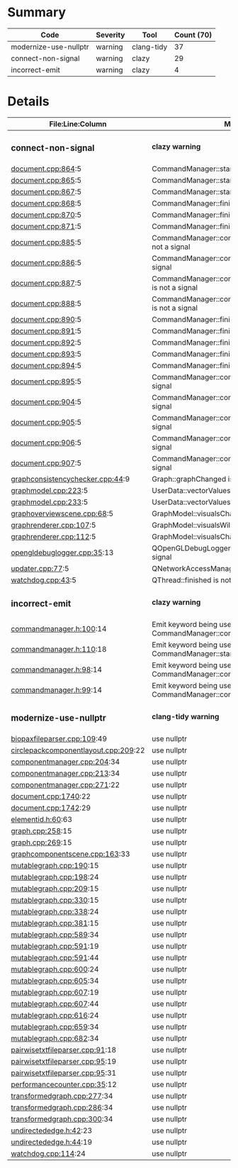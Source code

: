 # Summary
| Code | Severity | Tool | Count (70) |
|---|---|---|---|
| modernize-use-nullptr | warning | clang-tidy | 37 |
| connect-non-signal | warning | clazy | 29 |
| incorrect-emit | warning | clazy | 4 |
# Details
| File:Line:Column | Message |
|---|---|
| <h3>connect-non-signal</h3> | <h4>clazy warning</h4> |
| [document.cpp:864](https://github.com/graphia-app/graphia/blob/explicit-static_block/source/app/ui/document.cpp#L864 "source/app/ui/document.cpp:864"):5 | CommandManager::started is not a signal |
| [document.cpp:865](https://github.com/graphia-app/graphia/blob/explicit-static_block/source/app/ui/document.cpp#L865 "source/app/ui/document.cpp:865"):5 | CommandManager::started is not a signal |
| [document.cpp:867](https://github.com/graphia-app/graphia/blob/explicit-static_block/source/app/ui/document.cpp#L867 "source/app/ui/document.cpp:867"):5 | CommandManager::started is not a signal |
| [document.cpp:868](https://github.com/graphia-app/graphia/blob/explicit-static_block/source/app/ui/document.cpp#L868 "source/app/ui/document.cpp:868"):5 | CommandManager::finished is not a signal |
| [document.cpp:870](https://github.com/graphia-app/graphia/blob/explicit-static_block/source/app/ui/document.cpp#L870 "source/app/ui/document.cpp:870"):5 | CommandManager::finished is not a signal |
| [document.cpp:871](https://github.com/graphia-app/graphia/blob/explicit-static_block/source/app/ui/document.cpp#L871 "source/app/ui/document.cpp:871"):5 | CommandManager::finished is not a signal |
| [document.cpp:885](https://github.com/graphia-app/graphia/blob/explicit-static_block/source/app/ui/document.cpp#L885 "source/app/ui/document.cpp:885"):5 | CommandManager::commandProgressChanged is not a signal |
| [document.cpp:886](https://github.com/graphia-app/graphia/blob/explicit-static_block/source/app/ui/document.cpp#L886 "source/app/ui/document.cpp:886"):5 | CommandManager::commandVerbChanged is not a signal |
| [document.cpp:887](https://github.com/graphia-app/graphia/blob/explicit-static_block/source/app/ui/document.cpp#L887 "source/app/ui/document.cpp:887"):5 | CommandManager::commandIsCancellableChanged is not a signal |
| [document.cpp:888](https://github.com/graphia-app/graphia/blob/explicit-static_block/source/app/ui/document.cpp#L888 "source/app/ui/document.cpp:888"):5 | CommandManager::commandIsCancellingChanged is not a signal |
| [document.cpp:890](https://github.com/graphia-app/graphia/blob/explicit-static_block/source/app/ui/document.cpp#L890 "source/app/ui/document.cpp:890"):5 | CommandManager::finished is not a signal |
| [document.cpp:891](https://github.com/graphia-app/graphia/blob/explicit-static_block/source/app/ui/document.cpp#L891 "source/app/ui/document.cpp:891"):5 | CommandManager::finished is not a signal |
| [document.cpp:892](https://github.com/graphia-app/graphia/blob/explicit-static_block/source/app/ui/document.cpp#L892 "source/app/ui/document.cpp:892"):5 | CommandManager::finished is not a signal |
| [document.cpp:893](https://github.com/graphia-app/graphia/blob/explicit-static_block/source/app/ui/document.cpp#L893 "source/app/ui/document.cpp:893"):5 | CommandManager::finished is not a signal |
| [document.cpp:894](https://github.com/graphia-app/graphia/blob/explicit-static_block/source/app/ui/document.cpp#L894 "source/app/ui/document.cpp:894"):5 | CommandManager::finished is not a signal |
| [document.cpp:895](https://github.com/graphia-app/graphia/blob/explicit-static_block/source/app/ui/document.cpp#L895 "source/app/ui/document.cpp:895"):5 | CommandManager::commandCompleted is not a signal |
| [document.cpp:904](https://github.com/graphia-app/graphia/blob/explicit-static_block/source/app/ui/document.cpp#L904 "source/app/ui/document.cpp:904"):5 | CommandManager::commandStackCleared is not a signal |
| [document.cpp:905](https://github.com/graphia-app/graphia/blob/explicit-static_block/source/app/ui/document.cpp#L905 "source/app/ui/document.cpp:905"):5 | CommandManager::commandStackCleared is not a signal |
| [document.cpp:906](https://github.com/graphia-app/graphia/blob/explicit-static_block/source/app/ui/document.cpp#L906 "source/app/ui/document.cpp:906"):5 | CommandManager::commandStackCleared is not a signal |
| [document.cpp:907](https://github.com/graphia-app/graphia/blob/explicit-static_block/source/app/ui/document.cpp#L907 "source/app/ui/document.cpp:907"):5 | CommandManager::commandStackCleared is not a signal |
| [graphconsistencychecker.cpp:44](https://github.com/graphia-app/graphia/blob/explicit-static_block/source/app/graph/graphconsistencychecker.cpp#L44 "source/app/graph/graphconsistencychecker.cpp:44"):9 | Graph::graphChanged is not a signal |
| [graphmodel.cpp:223](https://github.com/graphia-app/graphia/blob/explicit-static_block/source/app/graph/graphmodel.cpp#L223 "source/app/graph/graphmodel.cpp:223"):5 | UserData::vectorValuesChanged is not a signal |
| [graphmodel.cpp:233](https://github.com/graphia-app/graphia/blob/explicit-static_block/source/app/graph/graphmodel.cpp#L233 "source/app/graph/graphmodel.cpp:233"):5 | UserData::vectorValuesChanged is not a signal |
| [graphoverviewscene.cpp:68](https://github.com/graphia-app/graphia/blob/explicit-static_block/source/app/rendering/graphoverviewscene.cpp#L68 "source/app/rendering/graphoverviewscene.cpp:68"):5 | GraphModel::visualsChanged is not a signal |
| [graphrenderer.cpp:107](https://github.com/graphia-app/graphia/blob/explicit-static_block/source/app/rendering/graphrenderer.cpp#L107 "source/app/rendering/graphrenderer.cpp:107"):5 | GraphModel::visualsWillChange is not a signal |
| [graphrenderer.cpp:112](https://github.com/graphia-app/graphia/blob/explicit-static_block/source/app/rendering/graphrenderer.cpp#L112 "source/app/rendering/graphrenderer.cpp:112"):5 | GraphModel::visualsChanged is not a signal |
| [opengldebuglogger.cpp:35](https://github.com/graphia-app/graphia/blob/explicit-static_block/source/app/rendering/opengldebuglogger.cpp#L35 "source/app/rendering/opengldebuglogger.cpp:35"):13 | QOpenGLDebugLogger::messageLogged is not a signal |
| [updater.cpp:77](https://github.com/graphia-app/graphia/blob/explicit-static_block/source/app/updates/updater.cpp#L77 "source/app/updates/updater.cpp:77"):5 | QNetworkAccessManager::finished is not a signal |
| [watchdog.cpp:43](https://github.com/graphia-app/graphia/blob/explicit-static_block/source/app/watchdog.cpp#L43 "source/app/watchdog.cpp:43"):5 | QThread::finished is not a signal |
| <h3>incorrect-emit</h3> | <h4>clazy warning</h4> |
| [commandmanager.h:100](https://github.com/graphia-app/graphia/blob/explicit-static_block/source/app/commands/commandmanager.h#L100 "source/app/commands/commandmanager.h:100"):14 | Emit keyword being used with non-signal CommandManager::commandIsCancellableChanged |
| [commandmanager.h:110](https://github.com/graphia-app/graphia/blob/explicit-static_block/source/app/commands/commandmanager.h#L110 "source/app/commands/commandmanager.h:110"):18 | Emit keyword being used with non-signal CommandManager::started |
| [commandmanager.h:98](https://github.com/graphia-app/graphia/blob/explicit-static_block/source/app/commands/commandmanager.h#L98 "source/app/commands/commandmanager.h:98"):14 | Emit keyword being used with non-signal CommandManager::commandProgressChanged |
| [commandmanager.h:99](https://github.com/graphia-app/graphia/blob/explicit-static_block/source/app/commands/commandmanager.h#L99 "source/app/commands/commandmanager.h:99"):14 | Emit keyword being used with non-signal CommandManager::commandVerbChanged |
| <h3>modernize-use-nullptr</h3> | <h4>clang-tidy warning</h4> |
| [biopaxfileparser.cpp:109](https://github.com/graphia-app/graphia/blob/explicit-static_block/source/shared/loading/biopaxfileparser.cpp#L109 "source/shared/loading/biopaxfileparser.cpp:109"):49 | use nullptr |
| [circlepackcomponentlayout.cpp:209](https://github.com/graphia-app/graphia/blob/explicit-static_block/source/app/layout/circlepackcomponentlayout.cpp#L209 "source/app/layout/circlepackcomponentlayout.cpp:209"):22 | use nullptr |
| [componentmanager.cpp:204](https://github.com/graphia-app/graphia/blob/explicit-static_block/source/app/graph/componentmanager.cpp#L204 "source/app/graph/componentmanager.cpp:204"):34 | use nullptr |
| [componentmanager.cpp:213](https://github.com/graphia-app/graphia/blob/explicit-static_block/source/app/graph/componentmanager.cpp#L213 "source/app/graph/componentmanager.cpp:213"):34 | use nullptr |
| [componentmanager.cpp:271](https://github.com/graphia-app/graphia/blob/explicit-static_block/source/app/graph/componentmanager.cpp#L271 "source/app/graph/componentmanager.cpp:271"):22 | use nullptr |
| [document.cpp:1740](https://github.com/graphia-app/graphia/blob/explicit-static_block/source/app/ui/document.cpp#L1740 "source/app/ui/document.cpp:1740"):22 | use nullptr |
| [document.cpp:1742](https://github.com/graphia-app/graphia/blob/explicit-static_block/source/app/ui/document.cpp#L1742 "source/app/ui/document.cpp:1742"):29 | use nullptr |
| [elementid.h:60](https://github.com/graphia-app/graphia/blob/explicit-static_block/source/shared/graph/elementid.h#L60 "source/shared/graph/elementid.h:60"):63 | use nullptr |
| [graph.cpp:258](https://github.com/graphia-app/graphia/blob/explicit-static_block/source/app/graph/graph.cpp#L258 "source/app/graph/graph.cpp:258"):15 | use nullptr |
| [graph.cpp:269](https://github.com/graphia-app/graphia/blob/explicit-static_block/source/app/graph/graph.cpp#L269 "source/app/graph/graph.cpp:269"):15 | use nullptr |
| [graphcomponentscene.cpp:163](https://github.com/graphia-app/graphia/blob/explicit-static_block/source/app/rendering/graphcomponentscene.cpp#L163 "source/app/rendering/graphcomponentscene.cpp:163"):33 | use nullptr |
| [mutablegraph.cpp:190](https://github.com/graphia-app/graphia/blob/explicit-static_block/source/app/graph/mutablegraph.cpp#L190 "source/app/graph/mutablegraph.cpp:190"):15 | use nullptr |
| [mutablegraph.cpp:198](https://github.com/graphia-app/graphia/blob/explicit-static_block/source/app/graph/mutablegraph.cpp#L198 "source/app/graph/mutablegraph.cpp:198"):24 | use nullptr |
| [mutablegraph.cpp:209](https://github.com/graphia-app/graphia/blob/explicit-static_block/source/app/graph/mutablegraph.cpp#L209 "source/app/graph/mutablegraph.cpp:209"):15 | use nullptr |
| [mutablegraph.cpp:330](https://github.com/graphia-app/graphia/blob/explicit-static_block/source/app/graph/mutablegraph.cpp#L330 "source/app/graph/mutablegraph.cpp:330"):15 | use nullptr |
| [mutablegraph.cpp:338](https://github.com/graphia-app/graphia/blob/explicit-static_block/source/app/graph/mutablegraph.cpp#L338 "source/app/graph/mutablegraph.cpp:338"):24 | use nullptr |
| [mutablegraph.cpp:381](https://github.com/graphia-app/graphia/blob/explicit-static_block/source/app/graph/mutablegraph.cpp#L381 "source/app/graph/mutablegraph.cpp:381"):15 | use nullptr |
| [mutablegraph.cpp:589](https://github.com/graphia-app/graphia/blob/explicit-static_block/source/app/graph/mutablegraph.cpp#L589 "source/app/graph/mutablegraph.cpp:589"):34 | use nullptr |
| [mutablegraph.cpp:591](https://github.com/graphia-app/graphia/blob/explicit-static_block/source/app/graph/mutablegraph.cpp#L591 "source/app/graph/mutablegraph.cpp:591"):19 | use nullptr |
| [mutablegraph.cpp:591](https://github.com/graphia-app/graphia/blob/explicit-static_block/source/app/graph/mutablegraph.cpp#L591 "source/app/graph/mutablegraph.cpp:591"):44 | use nullptr |
| [mutablegraph.cpp:600](https://github.com/graphia-app/graphia/blob/explicit-static_block/source/app/graph/mutablegraph.cpp#L600 "source/app/graph/mutablegraph.cpp:600"):24 | use nullptr |
| [mutablegraph.cpp:605](https://github.com/graphia-app/graphia/blob/explicit-static_block/source/app/graph/mutablegraph.cpp#L605 "source/app/graph/mutablegraph.cpp:605"):34 | use nullptr |
| [mutablegraph.cpp:607](https://github.com/graphia-app/graphia/blob/explicit-static_block/source/app/graph/mutablegraph.cpp#L607 "source/app/graph/mutablegraph.cpp:607"):19 | use nullptr |
| [mutablegraph.cpp:607](https://github.com/graphia-app/graphia/blob/explicit-static_block/source/app/graph/mutablegraph.cpp#L607 "source/app/graph/mutablegraph.cpp:607"):44 | use nullptr |
| [mutablegraph.cpp:616](https://github.com/graphia-app/graphia/blob/explicit-static_block/source/app/graph/mutablegraph.cpp#L616 "source/app/graph/mutablegraph.cpp:616"):24 | use nullptr |
| [mutablegraph.cpp:659](https://github.com/graphia-app/graphia/blob/explicit-static_block/source/app/graph/mutablegraph.cpp#L659 "source/app/graph/mutablegraph.cpp:659"):34 | use nullptr |
| [mutablegraph.cpp:682](https://github.com/graphia-app/graphia/blob/explicit-static_block/source/app/graph/mutablegraph.cpp#L682 "source/app/graph/mutablegraph.cpp:682"):34 | use nullptr |
| [pairwisetxtfileparser.cpp:91](https://github.com/graphia-app/graphia/blob/explicit-static_block/source/shared/loading/pairwisetxtfileparser.cpp#L91 "source/shared/loading/pairwisetxtfileparser.cpp:91"):18 | use nullptr |
| [pairwisetxtfileparser.cpp:95](https://github.com/graphia-app/graphia/blob/explicit-static_block/source/shared/loading/pairwisetxtfileparser.cpp#L95 "source/shared/loading/pairwisetxtfileparser.cpp:95"):19 | use nullptr |
| [pairwisetxtfileparser.cpp:95](https://github.com/graphia-app/graphia/blob/explicit-static_block/source/shared/loading/pairwisetxtfileparser.cpp#L95 "source/shared/loading/pairwisetxtfileparser.cpp:95"):31 | use nullptr |
| [performancecounter.cpp:35](https://github.com/graphia-app/graphia/blob/explicit-static_block/source/shared/utils/performancecounter.cpp#L35 "source/shared/utils/performancecounter.cpp:35"):12 | use nullptr |
| [transformedgraph.cpp:277](https://github.com/graphia-app/graphia/blob/explicit-static_block/source/app/transform/transformedgraph.cpp#L277 "source/app/transform/transformedgraph.cpp:277"):34 | use nullptr |
| [transformedgraph.cpp:286](https://github.com/graphia-app/graphia/blob/explicit-static_block/source/app/transform/transformedgraph.cpp#L286 "source/app/transform/transformedgraph.cpp:286"):34 | use nullptr |
| [transformedgraph.cpp:300](https://github.com/graphia-app/graphia/blob/explicit-static_block/source/app/transform/transformedgraph.cpp#L300 "source/app/transform/transformedgraph.cpp:300"):34 | use nullptr |
| [undirectededge.h:42](https://github.com/graphia-app/graphia/blob/explicit-static_block/source/shared/graph/undirectededge.h#L42 "source/shared/graph/undirectededge.h:42"):23 | use nullptr |
| [undirectededge.h:44](https://github.com/graphia-app/graphia/blob/explicit-static_block/source/shared/graph/undirectededge.h#L44 "source/shared/graph/undirectededge.h:44"):19 | use nullptr |
| [watchdog.cpp:114](https://github.com/graphia-app/graphia/blob/explicit-static_block/source/app/watchdog.cpp#L114 "source/app/watchdog.cpp:114"):24 | use nullptr |
